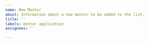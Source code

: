 ```yaml
---
name: New Mentor
about: Information about a new mentor to be added to the list.
title: ''
labels: mentor application
assignees: ''

---
```


<!--
To apply please edit `_includes/mentors.md` to add an entry for yourself and open a PR with the changes. The various recommended sections are documented below along with an example of how to format it.

Preferred Name: This is optional, you can go by just your online handle if you prefer.

Github Handle: This can be any handle - GitHub is just recommended - but this section is not a substitute for the contact section.

Pronouns: This section is optional. If you'd prefer to leave this blank or remove it, that's fine, but it's helpful to gender non-conforming people if everyone lists their pronouns so they don't feel singled out; normalizing specifying your pronouns gives everyone more freedom of expression.

Contact: Your preferred method of contact.

Spoken Languages: Languages you're comfortable mentoring in; if you do not specify this, English will be assumed. Please _emphasise_ your preferred language if you list more than one.

Topics: Topics of interest or projects that you work on that you're comfortable mentoring.

Additional Resources: Any other learning resources that you maintain that you would like to share.

# Example

### Jane Lusby ([@yaahc](https://github.com/yaahc))
* **Pronouns**: she/her
* **Contact**: Twitter ([@yaahc_](https://twitter.com/yaahc_))
* **Spoken Languages**: English
* **Topics**: Beginners, community outreach, cargo, clippy, tracing, CLI
-->
